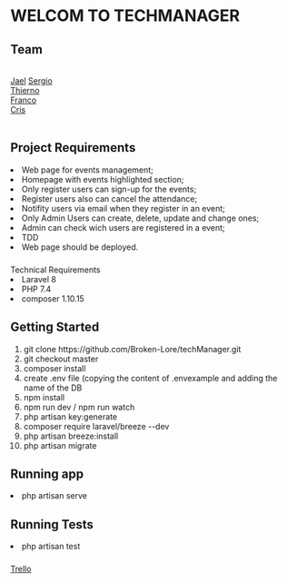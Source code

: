 #  WELCOM    TO   TECHMANAGER 
<h2>Team</h2><br>
<a href="https://github.com/jmasllorens">Jael</a>
<a href="https://github.com/blaucomfuig">Sergio</a><br>
<a href="https://github.com/thierno1492">Thierno</a><br>
<a href="https://github.com/Francocalvino">Franco</a><br>
<a href="https://github.com/crismouta">Cris</a>
<br><br>
<h2>Project Requirements</h2>
<li>Web page for events management;</li>
<li>Homepage with events highlighted section;</li>
<li>Only register users can sign-up for the events;</li>
<li>Register users also can cancel the attendance;</li>
<li>Notifity users via email when they register in an event;</li>
<li>Only Admin Users can create, delete, update and change  ones;</li>
<li>
Admin can check wich users are registered in a event;</li>
<li>TDD</li>
<li>Web page should be deployed.</li>

<h3></h3>Technical Requirements</h3>
<li>Laravel 8</li>
<li>PHP 7.4</li>
<li>composer 1.10.15</li>



<h2>Getting Started</h2>
<ol>
<li>git clone https://github.com/Broken-Lore/techManager.git</li>
<li>
git checkout master</li>
<li>
composer install</li>
<li>create .env file (copying the content of .envexample and adding the name of the DB</li>
<li>npm install</li>
<li>npm run dev / npm run watch</li>
<li>php artisan key:generate</li>
<li>composer require laravel/breeze --dev</li>
<li>php artisan breeze:install</li>
<li>php artisan migrate</li>
</ol>
<h2>Running app</h2>
<li>php artisan serve</li>
 <h2>Running Tests</h2> 
<li>php artisan test</li>
<h3></h3><a href="https://trello.com/b/8TD00JpR/tech-events-manager">Trello</a></h3>





